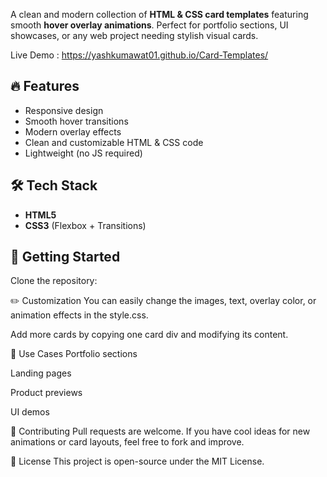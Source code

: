 A clean and modern collection of **HTML & CSS card templates** featuring smooth **hover overlay animations**. Perfect for portfolio sections, UI showcases, or any web project needing stylish visual cards.

Live Demo : https://yashkumawat01.github.io/Card-Templates/

## 🔥 Features

- Responsive design  
- Smooth hover transitions  
- Modern overlay effects  
- Clean and customizable HTML & CSS code  
- Lightweight (no JS required)


## 🛠️ Tech Stack

- **HTML5**
- **CSS3** (Flexbox + Transitions)

## 🚀 Getting Started

Clone the repository:

✏️ Customization
You can easily change the images, text, overlay color, or animation effects in the style.css.

Add more cards by copying one card div and modifying its content.

📌 Use Cases
Portfolio sections

Landing pages

Product previews

UI demos

🙌 Contributing
Pull requests are welcome. If you have cool ideas for new animations or card layouts, feel free to fork and improve.

📄 License
This project is open-source under the MIT License.
